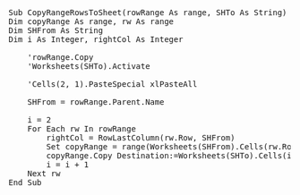 <pre>
Sub CopyRangeRowsToSheet(rowRange As range, SHTo As String)
Dim copyRange As range, rw As range
Dim SHFrom As String
Dim i As Integer, rightCol As Integer

    'rowRange.Copy
    'Worksheets(SHTo).Activate
    
    'Cells(2, 1).PasteSpecial xlPasteAll
    
    SHFrom = rowRange.Parent.Name
    
    i = 2
    For Each rw In rowRange
        rightCol = RowLastColumn(rw.Row, SHFrom)
        Set copyRange = range(Worksheets(SHFrom).Cells(rw.Row, 1), Worksheets(SHFrom).Cells(rw.Row, rightCol))
        copyRange.Copy Destination:=Worksheets(SHTo).Cells(i, 1)
        i = i + 1
    Next rw
End Sub
</pre>
